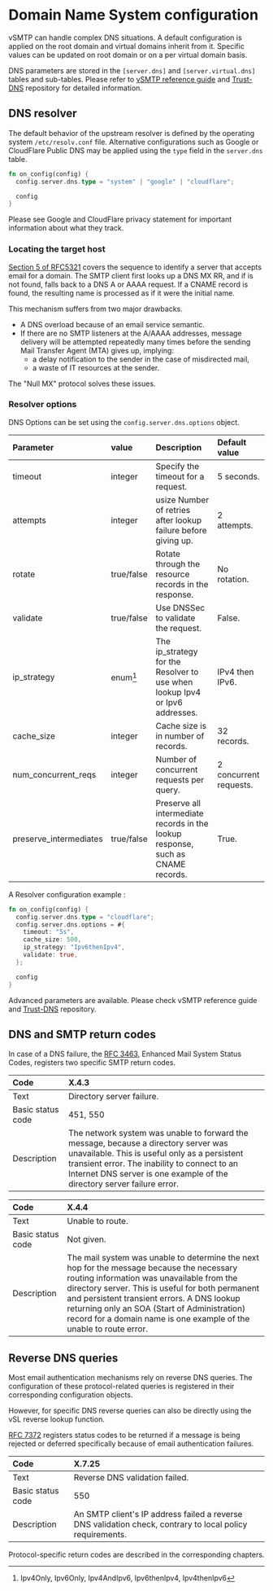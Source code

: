 # Domain Name System configuration

vSMTP can handle complex DNS situations. A default configuration is applied on the root domain and virtual domains inherit from it. Specific values can be updated on root domain or on a per virtual domain basis.

DNS parameters are stored in the `[server.dns]` and `[server.virtual.dns]` tables and sub-tables. Please refer to [vSMTP reference guide] and [Trust-DNS] repository for detailed information.

[vSMTP reference guide]: /ref/config-file.md

[Trust-DNS]: https://github.com/bluejekyll/trust-dns

## DNS resolver

The default behavior of the upstream resolver is defined by the operating system `/etc/resolv.conf` file. Alternative configurations such as Google or CloudFlare Public DNS may be applied using the `type` field in the `server.dns` table.

```rust
fn on_config(config) {
  config.server.dns.type = "system" | "google" | "cloudflare";

  config
}
```

Please see Google and CloudFlare privacy statement for important information about what they track.

### Locating the target host

[Section 5 of RFC5321] covers the sequence to identify a server that accepts email for a domain. The SMTP client first looks up a DNS MX RR, and if is not found, falls back to a DNS A or AAAA request. If a CNAME record is found, the resulting name is processed as if it were the initial name.

[Section 5 of RFC5321]: https://www.rfc-editor.org/rfc/rfc5321#section-5

This mechanism suffers from two major drawbacks.

- A DNS overload because of an email service semantic.
- If there are no SMTP listeners at the A/AAAA addresses, message delivery will be attempted repeatedly many times before the sending Mail Transfer Agent (MTA) gives up, implying:
  - a delay notification to the sender in the case of misdirected mail,
  - a waste of IT resources at the sender.

The "Null MX" protocol solves these issues.

### Resolver options

DNS Options can be set using the `config.server.dns.options` object.

| Parameter              | value      | Description                                                                      | Default value          |
| :--------------------- | :--------- | :------------------------------------------------------------------------------- | :--------------------- |
| timeout                | integer    | Specify the timeout for a request.                                               | 5 seconds.             |
| attempts               | integer    | usize Number of retries after lookup failure before giving up.                   | 2 attempts.            |
| rotate                 | true/false | Rotate through the resource records in the response.                             | No rotation.           |
| validate               | true/false | Use DNSSec to validate the request.                                              | False.                 |
| ip_strategy            | enum[^ip]  | The ip_strategy for the Resolver to use when lookup Ipv4 or Ipv6 addresses.      | IPv4 then IPv6.        |
| cache_size             | integer    | Cache size is in number of records.                                              | 32 records.            |
| num_concurrent_reqs    | integer    | Number of concurrent requests per query.                                         | 2 concurrent requests. |
| preserve_intermediates | true/false | Preserve all intermediate records in the lookup response, such as CNAME records. | True.                  |

[^ip]: Ipv4Only, Ipv6Only, Ipv4AndIpv6, Ipv6thenIpv4, Ipv4thenIpv6

A Resolver configuration example :

```rust
fn on_config(config) {
  config.server.dns.type = "cloudflare";
  config.server.dns.options = #{
    timeout: "5s",
    cache_size: 500,
    ip_strategy: "Ipv6thenIpv4",
    validate: true,
  };

  config
}
```

Advanced parameters are available. Please check vSMTP reference guide and [Trust-DNS] repository.

## DNS and SMTP return codes

In case of a DNS failure, the [RFC 3463], Enhanced Mail System Status Codes, registers two specific SMTP return codes.

[RFC 3463]: https://www.rfc-editor.org/rfc/rfc3463.html

| Code              | X.4.3                                                                                                                                                                                                                                                           |
| :---------------- | :-------------------------------------------------------------------------------------------------------------------------------------------------------------------------------------------------------------------------------------------------------------- |
| Text              | Directory server failure.                                                                                                                                                                                                                                       |
| Basic status code | 451, 550                                                                                                                                                                                                                                                        |
| Description       | The network system was unable to forward the message, because a directory server was unavailable. This is useful only as a persistent transient error. The inability to connect to an Internet DNS server is one example of the directory server failure error. |

| Code              | X.4.4                                                                                                                                                                                                                                                                                                                                                           |
| :---------------- | :-------------------------------------------------------------------------------------------------------------------------------------------------------------------------------------------------------------------------------------------------------------------------------------------------------------------------------------------------------------- |
| Text              | Unable to route.                                                                                                                                                                                                                                                                                                                                                |
| Basic status code | Not given.                                                                                                                                                                                                                                                                                                                                                      |
| Description       | The mail system was unable to determine the next hop for the message because the necessary routing information was unavailable from the directory server. This is useful for both permanent and persistent transient errors. A DNS lookup returning only an SOA (Start of Administration) record for a domain name is one example of the unable to route error. |

## Reverse DNS queries

Most email authentication mechanisms rely on reverse DNS queries. The configuration of these protocol-related queries is registered in their corresponding configuration objects.

However, for specific  DNS reverse queries can also be directly using the vSL reverse lookup function.

[RFC 7372] registers status codes to be returned if a message is being rejected or deferred specifically because of email authentication failures.

[RFC 7372]: https://www.rfc-editor.org/rfc/rfc7372.html

| Code              | X.7.25                                                                                                    |
| :---------------- | :-------------------------------------------------------------------------------------------------------- |
| Text              | Reverse DNS validation failed.                                                                            |
| Basic status code | 550                                                                                                       |
| Description       | An SMTP client's IP address failed a reverse DNS validation check, contrary to local policy requirements. |

Protocol-specific return codes are described in the corresponding chapters.
